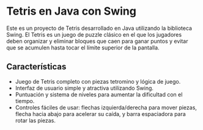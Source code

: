 # Tetris en Java con Swing

Este es un proyecto de Tetris desarrollado en Java utilizando la biblioteca Swing. El Tetris es un juego de puzzle clásico en el que los jugadores deben organizar y eliminar bloques que caen para ganar puntos y evitar que se acumulen hasta tocar el límite superior de la pantalla.

## Características

- Juego de Tetris completo con piezas tetromino y lógica de juego.
- Interfaz de usuario simple y atractiva utilizando Swing.
- Puntuación y sistema de niveles para aumentar la dificultad con el tiempo.
- Controles fáciles de usar: flechas izquierda/derecha para mover piezas, flecha hacia abajo para acelerar su caída, y barra espaciadora para rotar las piezas.
